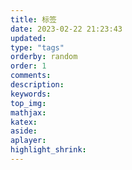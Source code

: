 ```yaml
---
title: 标签
date: 2023-02-22 21:23:43
updated:
type: "tags"
orderby: random
order: 1
comments:
description:
keywords:
top_img:
mathjax:
katex:
aside:
aplayer:
highlight_shrink:
---
```

